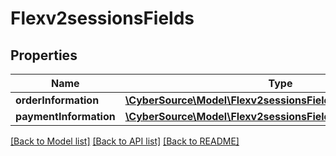 # Flexv2sessionsFields

## Properties
Name | Type | Description | Notes
------------ | ------------- | ------------- | -------------
**orderInformation** | [**\CyberSource\Model\Flexv2sessionsFieldsOrderInformation**](Flexv2sessionsFieldsOrderInformation.md) |  | [optional] 
**paymentInformation** | [**\CyberSource\Model\Flexv2sessionsFieldsPaymentInformation**](Flexv2sessionsFieldsPaymentInformation.md) |  | [optional] 

[[Back to Model list]](../README.md#documentation-for-models) [[Back to API list]](../README.md#documentation-for-api-endpoints) [[Back to README]](../README.md)


